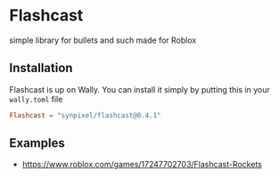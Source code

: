 # Flashcast

simple library for bullets and such made for Roblox

## Installation

Flashcast is up on Wally. You can install it simply by putting this in your `wally.toml` file

```toml
Flashcast = "synpixel/flashcast@0.4.1"
```

## Examples

- https://www.roblox.com/games/17247702703/Flashcast-Rockets
